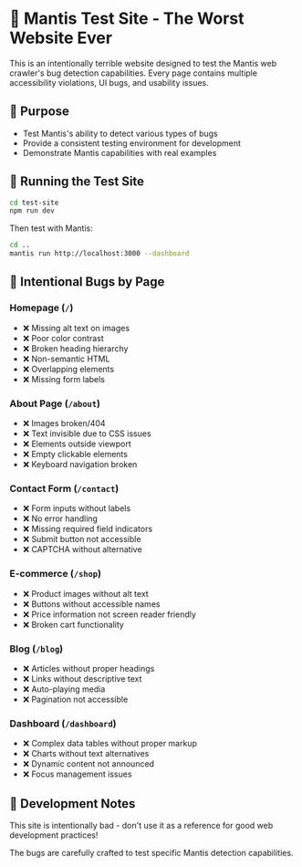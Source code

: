 # 🐛 Mantis Test Site - The Worst Website Ever

This is an intentionally terrible website designed to test the Mantis web crawler's bug detection capabilities. Every page contains multiple accessibility violations, UI bugs, and usability issues.

## 🎯 Purpose

- Test Mantis's ability to detect various types of bugs
- Provide a consistent testing environment for development
- Demonstrate Mantis capabilities with real examples

## 🚀 Running the Test Site

```bash
cd test-site
npm run dev
```

Then test with Mantis:
```bash
cd ..
mantis run http://localhost:3000 --dashboard
```

## 🐛 Intentional Bugs by Page

### Homepage (`/`)
- ❌ Missing alt text on images
- ❌ Poor color contrast
- ❌ Broken heading hierarchy
- ❌ Non-semantic HTML
- ❌ Overlapping elements
- ❌ Missing form labels

### About Page (`/about`)
- ❌ Images broken/404
- ❌ Text invisible due to CSS issues
- ❌ Elements outside viewport
- ❌ Empty clickable elements
- ❌ Keyboard navigation broken

### Contact Form (`/contact`)
- ❌ Form inputs without labels
- ❌ No error handling
- ❌ Missing required field indicators
- ❌ Submit button not accessible
- ❌ CAPTCHA without alternative

### E-commerce (`/shop`)
- ❌ Product images without alt text
- ❌ Buttons without accessible names
- ❌ Price information not screen reader friendly
- ❌ Broken cart functionality

### Blog (`/blog`)
- ❌ Articles without proper headings
- ❌ Links without descriptive text
- ❌ Auto-playing media
- ❌ Pagination not accessible

### Dashboard (`/dashboard`)
- ❌ Complex data tables without proper markup
- ❌ Charts without text alternatives
- ❌ Dynamic content not announced
- ❌ Focus management issues

## 🔧 Development Notes

This site is intentionally bad - don't use it as a reference for good web development practices! 

The bugs are carefully crafted to test specific Mantis detection capabilities.